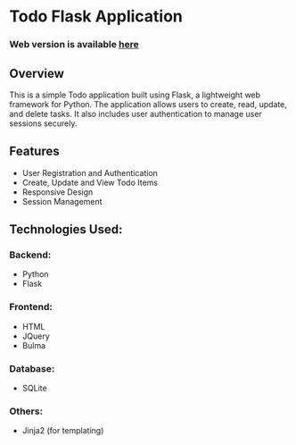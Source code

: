 # Todo Flask Application
### Web version is available [here](https://mikitaksk.pythonanywhere.com/)
## Overview
This is a simple Todo application built using Flask, a lightweight web framework for Python. The application allows users to create, read, update, and delete tasks. It also includes user authentication to manage user sessions securely.
## Features

 - User Registration and Authentication 
 - Create, Update and View Todo Items 
 - Responsive Design 
 - Session Management 
 
 ## Technologies Used:

 ### Backend: 
 - Python
 - Flask
 ### Frontend: 
 - HTML
 - JQuery
 - Bulma
 ### Database:   
   - SQLite 
 ### Others:
 - Jinja2 (for templating)
